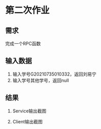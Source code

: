 # 第二次作业
## 需求
完成一个RPC函数
## 输入数据
1. 输入学号G20210735010332，返回刘易宁
1. 输入学号其他学号，返回null
## 结果
1. Service输出截图

1. Client输出截图
